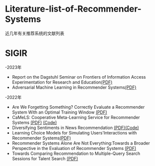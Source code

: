 # Literature-list-of-Recommender-Systems
近几年有关推荐系统的文献列表
# SIGIR
-2023年
- Report on the Dagstuhl Seminar on Frontiers of Information Access Experimentation for Research and Education[(PDF)](https://sigir.org/wp-content/uploads/2023/07/p07.pdf)
- Adversarial Machine Learning in Recommender Systems[(PDF)](https://iris.poliba.it/retrieve/dd89f8a6-faa4-ccdd-e053-6605fe0a1b87/Adversarial_Machine_Learning_in_Recommender_Systems.pdf)

-2022年
- Are We Forgetting Something? Correctly Evaluate a Recommender System With an Optimal Training Window [(PDF)](https://ceur-ws.org/Vol-3228/paper1.pdf)
- CaMeLS: Cooperative Meta-Learning Service for Recommender Systems [(PDF)](https://ceur-ws.org/Vol-3228/paper2.pdf) [(Code)](https://camels.recommender-systems.com/)
- Diversifying Sentiments in News Recommendation [(PDF)](https://ceur-ws.org/Vol-3228/paper3.pdf)[(Code)](https://github.com/MeteSertkan/newsrec)
- Learning Choice Models for Simulating Users'Interactions with Recommender Systems[(PDF)](https://ceur-ws.org/Vol-3228/paper4.pdf)
- Recommender Systems Alone Are Not Everything:Towards a Broader Perspective in the Evaluation of Recommender Systems [(PDF)](https://ceur-ws.org/Vol-3228/paper5.pdf)
- Towards Comparing Recommendation to Multiple-Query Search Sessions for Talent Search [(PDF)](https://ceur-ws.org/Vol-3228/paper6.pdf)
